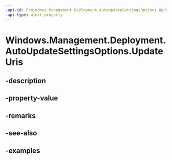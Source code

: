 ```yaml
---
-api-id: P:Windows.Management.Deployment.AutoUpdateSettingsOptions.UpdateUris
-api-type: winrt property
---
```


# Windows.Management.Deployment.AutoUpdateSettingsOptions.UpdateUris

<!--
public System.Collections.Generic.IList<System.Uri> UpdateUris { get; }
-->


## -description

## -property-value

## -remarks

## -see-also

## -examples


